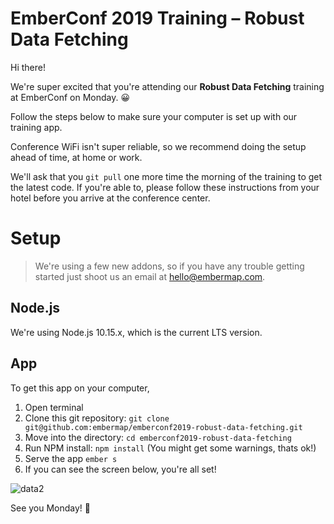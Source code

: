 # EmberConf 2019 Training – Robust Data Fetching

Hi there!

We're super excited that you're attending our **Robust Data Fetching** training at EmberConf on Monday. 😀

Follow the steps below to make sure your computer is set up with our training app.

Conference WiFi isn't super reliable, so we recommend doing the setup ahead of time, at home or work.

We'll ask that you `git pull` one more time the morning of the training to get the latest code. If you're able to, please follow these instructions from your hotel before you arrive at the conference center.

# Setup

> We're using a few new addons, so if you have any trouble getting started just shoot us an email at [hello@embermap.com](mailto:hello@embermap.com).

## Node.js

We're using Node.js 10.15.x, which is the current LTS version.

## App

To get this app on your computer,

1. Open terminal
2. Clone this git repository: `git clone git@github.com:embermap/emberconf2019-robust-data-fetching.git`
3. Move into the directory: `cd emberconf2019-robust-data-fetching`
4. Run NPM install: `npm install` (You might get some warnings, thats ok!)
5. Serve the app `ember s`
6. If you can see the screen below, you're all set!


![data2](https://user-images.githubusercontent.com/89411/53997559-a548c980-410a-11e9-98d3-3e316991573e.png)


See you Monday! 👋
